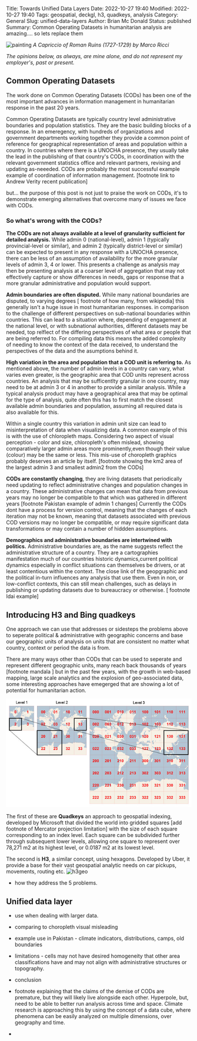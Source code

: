 Title: Towards Unified Data Layers
Date: 2022-10-27 19:40
Modified: 2022-10-27 19:40
Tags: geospatial, deckgl, h3, quadkeys, analysis 
Category: General
Slug: unified-data-layers 
Author: Brian Mc Donald
Status: published
Summary: Common Operating Datasets in humanitarian analysis are amazing.... so lets replace them

![painting](../files/images/501450ldsdl.jpg)
*A Capriccio of Roman Ruins (1727-1729) by Marco Ricci*

*The opinions below, as always, are mine alone, and do not represent my employer's, past or present.*

## Common Operating Datasets
The work done on Common Operating Datasets (CODs) has been one of the most important advances in information management in humanitarian response in the past 20 years.

Common Operating Datasets are typically country level administrative boundaries and population statistics. They are the basic building blocks of a response. In an emeregency, with hundreds of organizations and government departments working together they provide a common point of reference for geographical representation of areas and population  within a country. In countries where there is a UNOCHA presence, they usually take the lead in the publishing of that country's CODs, in coordination with the relevant government statistics office and relevant partners, revising and updating as-neeeded. CODs are probably the most successful example example of coordination of information management. [footnote link to Andrew Verity recent publication]

but... the purpose of this post is not just to praise the work on CODs, it's to demonstrate emerging alternatives that overcome many of issues we face with CODs. 

### So what's wrong with the CODs?

**The CODs are not always available at a level of granularity sufficient for detailed analysis.** While admin 0 (national-level), admin 1 (typically provincial-level or similar), and admin 2 (typically district-level or similar) can be expected to present in any response with a UNOCHA presence, there can be less of an assumption of availability for the more granular levels of admin 3, 4 or lower. This presents a challenge as analysis may then be presenting analysis at a coarser level of aggregation that may not effectively capture or show differences in needs, gaps or response that a more granular administrative and population would support.

**Admin boundaries are often disputed.** While many national boundaries are disputed, to varying degrees [ footnote of how many, from wikipedia] this generally isn't a huge issue in most humanitarian responses. in comparison to the challenge of different perspectives on sub-national boundaries within countries. This can lead to a situation where, depending of engagement at the national level, or with subnational authorities, different datasets may be needed, top relflect of the differing perspectives of what area or people that are being referred to. For compiling data this means the added complexity of needing to know the context of the data received, to understand the perspectives of the data and the asumptions behind it.

**High variation in the area and population that a COD unit is referring to.** As mentioned above, the number of admin levels in a country can vary, what varies even greater, is the geographic area that COD units represent across countries. An analysis that may be sufficentlty granular in one country, may need to be at admin 3 or 4 in another to provide a similar analysis. While a typical analysis product may have a geographical area that may be optimal for the type of analysis, quite often this has to first match the closest available admin boundaries and population, assuming all required data is also available for this. 

Within a single country this variation in admin unit size can lead to misinterpretation of data when visualizing data. A common example of this is with the use of chloropleth maps. Considering two aspect of visual perception - color and size, chloropleth's often mislead, showing comparatively larger admin areas more prominently,even though their value (colour) may be the same or less. This mis-use of choropleth graphics probably deserves an article by itself. [footnote showing the km2 area of the largest admin 3 and smallest admin2 from the CODs]

**CODs are constantly changing**, they are living datasets that periodically need updating to reflect administrative changes and population changes in a country. These administrative changes can mean that data from previous years may no longer be compatible to that which was gathered in different years [footnote Pakistan example of admin 1 changes] Currently the CODs dont have a process for version control, meaning that the changes of each iteration may not be known, meaning that datasets associated with previous COD versions may no longer be compatible, or may require significant data transformations or may contain a number of hiddden assumptions.
  
**Demographics and administrative boundaries are intertwined with politics.** Administrative boundaries are, as the name suggests reflect the administrative structure of a country. They are a cartographies manifestation much of our countries historic dynamics,current political dynamics especially in conflict situations can themselves be drivers, or at least contentious within the context. The close link of the geopgraphic and the political in-turn influences any analysis that use them. Even in non, or low-conflict contexts, this can still mean challenges, such as delays in publishing or updating datasets due to bureaucracy or otherwise. [ footnote Idai example]  

## Introducing H3 and Bing quadkeys

One approach we can use that addresses or sidesteps the problems above to seperate political & administrative with geographic concerns and base our geographic units of analysis on units that are consistent no matter what country, context or period the data is from.  

There are many ways other than CODs that can be used to seperate and represent different geographic units, many reach back thousands of years [footnote mandala ] but in the past few years, with the growth in web-based mapping, large scale analytics and the explosion of geo-associated data, some interesting approaches have emegerged that are showing a lot of potential for humanitarian action.

![quadkeys](../files/images/quadkeys.jpg)

The first of these are **Quadkeys** an approach to geospatial indexing, developed by Microsoft that divided the world into gridded squares [add footnote of Mercator projection limitation] with the size of each square corresponding to an index level. Each square can be subdivided further through subsequent lower levels, allowing one square to represent over 78,271 m2 at its highest level, or 0.0187 m2 at its lowest level. 

The second is **H3**, a similar concept, using hexagons. Developed by Uber, it provide a base for their vast geospatial analytic needs on car pickups, movements, routing etc. 
![h3geo](../files/images/H3geo.jpeg) 
   
- how they address the 5 problems.

## Unified data layer
- use when dealing with larger data.

- comparing to choropleth visual misleading

- example use in Pakistan - climate indicators, distributions, camps, old boundaries

- limitations - cells may not have desired homogeneity that other area classifications have and may not align with administrative structures or topography. 

- conclusion

- footnote explaining that the claims of the demise of CODs are premature, but they will likely live alongside each other. Hyperpole, but, need to be able to better run analysis across time and space. Climate research is approaching this by using the concept of a data cube, where phenomena can be easily analyzed on multiple dimensions, over geography and time.

- 
